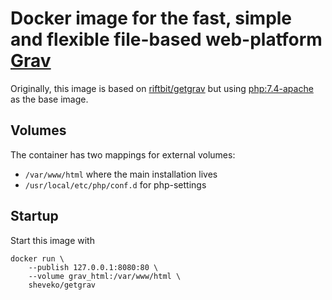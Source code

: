 # Docker image for the fast, simple and flexible file-based web-platform [Grav](https://getgrav.org/)

Originally, this image is based on [riftbit/getgrav](https://hub.docker.com/r/riftbit/getgrav) but using [php:7.4-apache](https://hub.docker.com/_/php) as the base image.

## Volumes

The container has two mappings for external volumes:

- `/var/www/html` where the main installation lives
- `/usr/local/etc/php/conf.d` for php-settings

## Startup

Start this image with

    docker run \
        --publish 127.0.0.1:8080:80 \
        --volume grav_html:/var/www/html \
        sheveko/getgrav

